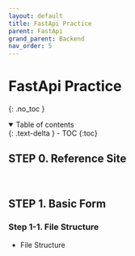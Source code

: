 ```yaml
---
layout: default
title: FastApi Practice
parent: FastApi
grand_parent: Backend
nav_order: 5
---
```


# FastApi Practice
{: .no_toc }

<details open markdown="block">
  <summary>
    Table of contents
  </summary>
  {: .text-delta }
- TOC
{:toc}
</details>
<!------------------------------------ STEP ------------------------------------>

## STEP 0. Reference Site



<br>



## STEP 1. Basic Form

### Step 1-1. File Structure

* File Structure

  ```bash
  ```

  



